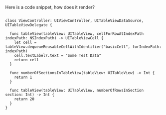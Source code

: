 <!--
Title: Test Code
Date: 2000/01/01
Template: post
-->

Here is a code snippet, how does it render?

<pre><code class="language-swift">
class ViewController: UIViewController, UITableViewDataSource, UITableViewDelegate {

  func tableView(tableView: UITableView, cellForRowAtIndexPath indexPath: NSIndexPath) -> UITableViewCell {
    let cell = tableView.dequeueReusableCellWithIdentifier("basicCell", forIndexPath: indexPath)
    cell.textLabel?.text = "Some Test Data"
    return cell
  }

  func numberOfSectionsInTableView(tableView: UITableView) -> Int {
    return 1
  }

  func tableView(tableView: UITableView, numberOfRowsInSection section: Int) -> Int {
    return 20
  }
}
</code></pre>